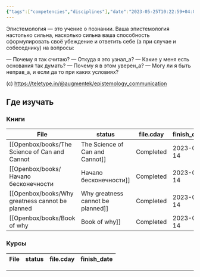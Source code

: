 ```yaml
---
{"tags":["competencies","disciplines"],"date":"2023-05-25T10:22:59+04:00","modified_at":"2023-12-18T10:21:24+03:00","dg-publish":true,"dg-path":"/competencies/эпистемология.md","permalink":"/competencies/epistemologiya/","dgPassFrontmatter":true}
---
```





Эпистемология — это учение о познании. Ваша эпистемология настолько сильна, насколько сильна ваша способность сформулировать своё убеждение и ответить себе (а при случае и собеседнику) на вопросы:

— Почему я так считаю?
— Откуда я это узнал_а?
— Какие у меня есть основания так думать?
— Почему я в этом уверен_а?
— Могу ли я быть неправ_а, и если да то при каких условиях?

(с) https://teletype.in/@augmentek/epistemology_communication

## Где изучать

### Книги

| File                                                                                  | status    | file.cday  | finish_date | книгодни                |
| ------------------------------------------------------------------------------------- | --------- | ---------- | ----------- | ----------------------- |
| [[Openbox/books/The Science of Can and Cannot|The Science of Can and Cannot]]     | Completed | 2023-01-14 | 2021-10-01  | 2 weeks, 1 day          |
| [[Openbox/books/Начало бесконечности|Начало бесконечности]]                       | Completed | 2023-01-14 | 2021-09-13  | 1 month, 1 week, 4 days |
| [[Openbox/books/Why greatness cannot be planned|Why greatness cannot be planned]] | Completed | 2023-01-14 | 2021-08-01  | 2 weeks, 3 days         |
| [[Openbox/books/Book of why|Book of why]]                                         | Completed | 2023-01-14 | 2021-06-14  | 1 month, 1 day          |


### Курсы

| File | status | file.cday | finish_date |
| ---- | ------ | --------- | ----------- |



---
